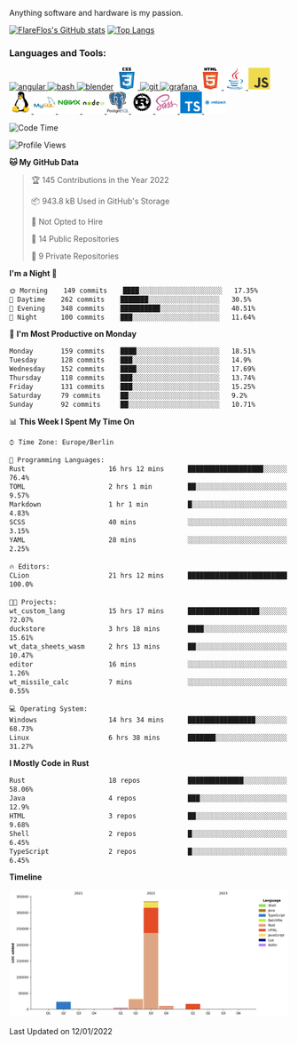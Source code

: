 Anything software and hardware is my passion.

[![FlareFlos's GitHub stats](https://github-readme-stats.vercel.app/api?username=FlareFlo&show_icons=true&theme=github_dark)](https://github.com/FlareFlo/github-readme-stats)
[![Top Langs](https://github-readme-stats.vercel.app/api/top-langs/?username=FlareFlo&langs_count=10&layout=compact&theme=github_dark)](https://github.com/FlareFlo/github-readme-stats)

<h3 align="left">Languages and Tools:</h3>
<div align="left"> 
    <a href="https://angular.io" target="_blank" rel="noreferrer"><img src="https://angular.io/assets/images/logos/angular/angular.svg" alt="angular" width="40" height="40"/> </a> 
    <a href="https://www.gnu.org/software/bash/" target="_blank" rel="noreferrer"> <img src="https://www.vectorlogo.zone/logos/gnu_bash/gnu_bash-icon.svg" alt="bash" width="40" height="40"/> </a> 
    <a href="https://www.blender.org/" target="_blank" rel="noreferrer"> <img src="https://download.blender.org/branding/community/blender_community_badge_white.svg" alt="blender" width="40" height="40"/></a> 
    <a href="https://www.w3schools.com/css/" target="_blank" rel="noreferrer"> <img src="https://raw.githubusercontent.com/devicons/devicon/master/icons/css3/css3-original-wordmark.svg" alt="css3" width="40" height="40"/> </a> 
    <a href="https://git-scm.com/" target="_blank" rel="noreferrer"> <img src="https://www.vectorlogo.zone/logos/git-scm/git-scm-icon.svg" alt="git" width="40" height="40"/> </a> 
    <a href="https://grafana.com" target="_blank" rel="noreferrer"> <img src="https://www.vectorlogo.zone/logos/grafana/grafana-icon.svg" alt="grafana" width="40" height="40"/> </a> 
    <a href="https://www.w3.org/html/" target="_blank" rel="noreferrer"> <img src="https://raw.githubusercontent.com/devicons/devicon/master/icons/html5/html5-original-wordmark.svg" alt="html5" width="40" height="40"/> </a> 
    <a href="https://www.java.com" target="_blank" rel="noreferrer"> <img src="https://raw.githubusercontent.com/devicons/devicon/master/icons/java/java-original.svg" alt="java" width="40" height="40"/> </a> 
    <a href="https://developer.mozilla.org/en-US/docs/Web/JavaScript" target="_blank" rel="noreferrer"> <img src="https://raw.githubusercontent.com/devicons/devicon/master/icons/javascript/javascript-original.svg" alt="javascript" width="40" height="40"/> </a> 
    <a href="https://www.linux.org/" target="_blank" rel="noreferrer"> <img src="https://raw.githubusercontent.com/devicons/devicon/master/icons/linux/linux-original.svg" alt="linux" width="40" height="40"/> </a> 
    <a href="https://www.mysql.com/" target="_blank" rel="noreferrer"> <img src="https://raw.githubusercontent.com/devicons/devicon/master/icons/mysql/mysql-original-wordmark.svg" alt="mysql" width="40" height="40"/> </a> 
    <a href="https://www.nginx.com" target="_blank" rel="noreferrer"> <img src="https://raw.githubusercontent.com/devicons/devicon/master/icons/nginx/nginx-original.svg" alt="nginx" width="40" height="40"/> </a> 
    <a href="https://nodejs.org" target="_blank" rel="noreferrer"> <img src="https://raw.githubusercontent.com/devicons/devicon/master/icons/nodejs/nodejs-original-wordmark.svg" alt="nodejs" width="40" height="40"/> </a> 
    <a href="https://www.postgresql.org" target="_blank" rel="noreferrer"> <img src="https://raw.githubusercontent.com/devicons/devicon/master/icons/postgresql/postgresql-original-wordmark.svg" alt="postgresql" width="40" height="40"/> </a> 
    <a href="https://www.rust-lang.org" target="_blank" rel="noreferrer"> <img src="https://raw.githubusercontent.com/devicons/devicon/master/icons/rust/rust-plain.svg" alt="rust" width="40" height="40"/> </a> 
    <a href="https://sass-lang.com" target="_blank" rel="noreferrer"> <img src="https://raw.githubusercontent.com/devicons/devicon/master/icons/sass/sass-original.svg" alt="sass" width="40" height="40"/> </a> 
    <a href="https://www.typescriptlang.org/" target="_blank" rel="noreferrer"> <img src="https://raw.githubusercontent.com/devicons/devicon/master/icons/typescript/typescript-original.svg" alt="typescript" width="40" height="40"/> </a> 
    <a href="https://webpack.js.org" target="_blank" rel="noreferrer"> <img src="https://raw.githubusercontent.com/devicons/devicon/d00d0969292a6569d45b06d3f350f463a0107b0d/icons/webpack/webpack-original-wordmark.svg" alt="webpack" width="40" height="40"/> </a> 
</div>

<!--START_SECTION:waka-->
![Code Time](http://img.shields.io/badge/Code%20Time-23%20hrs%2052%20mins-blue)

![Profile Views](http://img.shields.io/badge/Profile%20Views-0-blue)

**🐱 My GitHub Data** 

> 🏆 145 Contributions in the Year 2022
 > 
> 📦 943.8 kB Used in GitHub's Storage 
 > 
> 🚫 Not Opted to Hire
 > 
> 📜 14 Public Repositories 
 > 
> 🔑 9 Private Repositories  
 > 
**I'm a Night 🦉** 

```text
🌞 Morning    149 commits    ████░░░░░░░░░░░░░░░░░░░░░   17.35% 
🌆 Daytime    262 commits    ███████░░░░░░░░░░░░░░░░░░   30.5% 
🌃 Evening    348 commits    ██████████░░░░░░░░░░░░░░░   40.51% 
🌙 Night      100 commits    ███░░░░░░░░░░░░░░░░░░░░░░   11.64%

```
📅 **I'm Most Productive on Monday** 

```text
Monday       159 commits    ████░░░░░░░░░░░░░░░░░░░░░   18.51% 
Tuesday      128 commits    ███░░░░░░░░░░░░░░░░░░░░░░   14.9% 
Wednesday    152 commits    ████░░░░░░░░░░░░░░░░░░░░░   17.69% 
Thursday     118 commits    ███░░░░░░░░░░░░░░░░░░░░░░   13.74% 
Friday       131 commits    ███░░░░░░░░░░░░░░░░░░░░░░   15.25% 
Saturday     79 commits     ██░░░░░░░░░░░░░░░░░░░░░░░   9.2% 
Sunday       92 commits     ██░░░░░░░░░░░░░░░░░░░░░░░   10.71%

```


📊 **This Week I Spent My Time On** 

```text
⌚︎ Time Zone: Europe/Berlin

💬 Programming Languages: 
Rust                     16 hrs 12 mins      ███████████████████░░░░░░   76.4% 
TOML                     2 hrs 1 min         ██░░░░░░░░░░░░░░░░░░░░░░░   9.57% 
Markdown                 1 hr 1 min          █░░░░░░░░░░░░░░░░░░░░░░░░   4.83% 
SCSS                     40 mins             ░░░░░░░░░░░░░░░░░░░░░░░░░   3.15% 
YAML                     28 mins             ░░░░░░░░░░░░░░░░░░░░░░░░░   2.25%

🔥 Editors: 
CLion                    21 hrs 12 mins      █████████████████████████   100.0%

🐱‍💻 Projects: 
wt_custom_lang           15 hrs 17 mins      ██████████████████░░░░░░░   72.07% 
duckstore                3 hrs 18 mins       ████░░░░░░░░░░░░░░░░░░░░░   15.61% 
wt_data_sheets_wasm      2 hrs 13 mins       ██░░░░░░░░░░░░░░░░░░░░░░░   10.47% 
editor                   16 mins             ░░░░░░░░░░░░░░░░░░░░░░░░░   1.26% 
wt_missile_calc          7 mins              ░░░░░░░░░░░░░░░░░░░░░░░░░   0.55%

💻 Operating System: 
Windows                  14 hrs 34 mins      █████████████████░░░░░░░░   68.73% 
Linux                    6 hrs 38 mins       ███████░░░░░░░░░░░░░░░░░░   31.27%

```

**I Mostly Code in Rust** 

```text
Rust                     18 repos            ██████████████░░░░░░░░░░░   58.06% 
Java                     4 repos             ███░░░░░░░░░░░░░░░░░░░░░░   12.9% 
HTML                     3 repos             ██░░░░░░░░░░░░░░░░░░░░░░░   9.68% 
Shell                    2 repos             █░░░░░░░░░░░░░░░░░░░░░░░░   6.45% 
TypeScript               2 repos             █░░░░░░░░░░░░░░░░░░░░░░░░   6.45%

```


**Timeline**

![Chart not found](https://raw.githubusercontent.com/FlareFlo/FlareFlo/main/charts/bar_graph.png) 


 Last Updated on 12/01/2022
<!--END_SECTION:waka-->